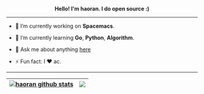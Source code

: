 <p align="center"><b>Hello! I'm haoran.  I do open source :)</b></p>

----------

<!-- [![haoran-mc's GitHub stats](https://github-readme-stats.vercel.app/api?username=haoran-mc&theme=graywhite&show_icons=true&hide=issues,contribs)](https://github.com/anuraghazra/github-readme-stats) -->

- 🔭 I’m currently working on **Spacemacs**.

- 🌱 I’m currently learning **Go**, **Python**, **Algorithm**.

- 💬 Ask me about anything [here](https://github.com/haoran-mc/haoran-mc/issues)

- ⚡ Fun fact: I ❤ ac.

----------

| <a href="https://github.com/anuraghazra/github-readme-stats"><img align="center" src="https://github-readme-stats.vercel.app/api?username=haoran-mc&show_icons=true&theme=buefy&hide_border=true&hide=issues,contribs" alt="haoran github stats" /></a> | <a href="https://github.com/anuraghazra/github-readme-stats"><img align="center" src="https://github-readme-stats.vercel.app/api/top-langs/?username=haoran-mc&layout=compact&theme=buefy&hide_border=true" /></a> |
| ------------- | ------------- |



<!-- [![Top Langs](https://github-readme-stats.vercel.app/api/top-langs/?username=haoran-mc)](https://github.com/anuraghazra/github-readme-stats) -->

<!--
**haoran-mc/haoran-mc** is a ✨ _special_ ✨ repository because its `README.md` (this file) appears on your GitHub profile.
Here are some ideas to get you started:
-->
